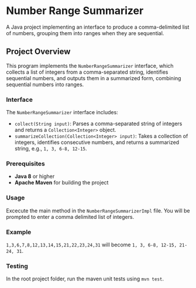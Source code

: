 # Number Range Summarizer

A Java project implementing an interface to produce a comma-delimited list of numbers, grouping them into ranges when they are sequential.

## Project Overview
This program implements the `NumberRangeSummarizer` interface, which collects a list of integers from a comma-separated string, identifies sequential numbers, and outputs them in a summarized form, combining sequential numbers into ranges.

### Interface
The `NumberRangeSummarizer` interface includes:
- `collect(String input)`: Parses a comma-separated string of integers and returns a `Collection<Integer>` object.
- `summarizeCollection(Collection<Integer> input)`: Takes a collection of integers, identifies consecutive numbers, and returns a summarized string, e.g., `1, 3, 6-8, 12-15`.

### Prerequisites
- **Java 8** or higher
- **Apache Maven** for building the project

### Usage
Excecute the main method in the `NumberRangeSummarizerImpl` file. You will be prompted to enter a comma delimited list of integers.

### Example
`1,3,6,7,8,12,13,14,15,21,22,23,24,31` will become `1, 3, 6-8, 12-15, 21-24, 31`.

### Testing
In the root project folder, run the maven unit tests using `mvn test`.

